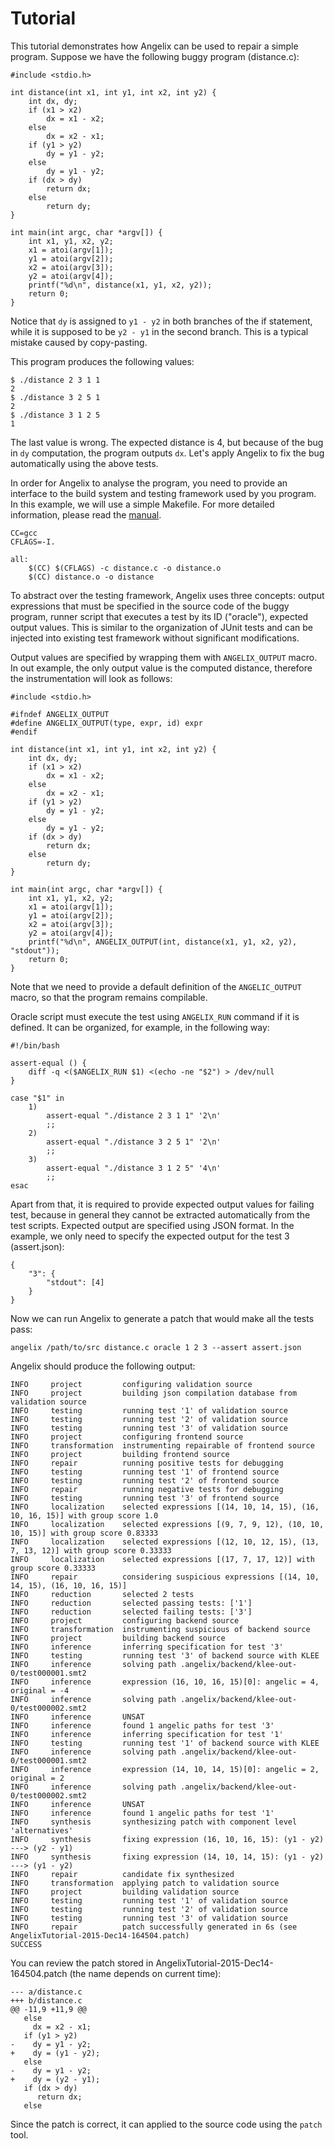 # Tutorial #

This tutorial demonstrates how Angelix can be used to repair a simple program. Suppose we have the following buggy program (distance.c):

    #include <stdio.h>

    int distance(int x1, int y1, int x2, int y2) {
        int dx, dy;
        if (x1 > x2)
            dx = x1 - x2;
        else
            dx = x2 - x1;
        if (y1 > y2)
            dy = y1 - y2;
        else
            dy = y1 - y2;
        if (dx > dy)
            return dx;
        else
            return dy;
    }

    int main(int argc, char *argv[]) {
        int x1, y1, x2, y2;
        x1 = atoi(argv[1]);
        y1 = atoi(argv[2]);
        x2 = atoi(argv[3]);
        y2 = atoi(argv[4]);
        printf("%d\n", distance(x1, y1, x2, y2));
        return 0;
    }

Notice that `dy` is assigned to `y1 - y2` in both branches of the if statement, while it is supposed to be `y2 - y1` in the second branch. This is a typical mistake caused by copy-pasting.

This program produces the following values:

    $ ./distance 2 3 1 1
    2
    $ ./distance 3 2 5 1
    2
    $ ./distance 3 1 2 5
    1

The last value is wrong. The expected distance is 4, but because of the bug in `dy` computation, the program outputs `dx`. Let's apply Angelix to fix the bug automatically using the above tests.

In order for Angelix to analyse the program, you need to provide an interface to the build system and testing framework used by you program. In this example, we will use a simple Makefile. For more detailed information, please read the [manual](Manual.md).

    CC=gcc
    CFLAGS=-I.
    
    all:
	    $(CC) $(CFLAGS) -c distance.c -o distance.o
	    $(CC) distance.o -o distance

To abstract over the testing framework, Angelix uses three concepts: output expressions that must be specified in the source code of the buggy program, runner script that executes a test by its ID ("oracle"), expected output values. This is similar to the organization of JUnit tests and can be injected into existing test framework without significant modifications.

Output values are specified by wrapping them with `ANGELIX_OUTPUT` macro. In out example, the only output value is the computed distance, therefore the instrumentation will look as follows:

    #include <stdio.h>

    #ifndef ANGELIX_OUTPUT
    #define ANGELIX_OUTPUT(type, expr, id) expr
    #endif

    int distance(int x1, int y1, int x2, int y2) {
        int dx, dy;
        if (x1 > x2)
            dx = x1 - x2;
        else
            dx = x2 - x1;
        if (y1 > y2)
            dy = y1 - y2;
        else
            dy = y1 - y2;
        if (dx > dy)
            return dx;
        else
            return dy;
    }

    int main(int argc, char *argv[]) {
        int x1, y1, x2, y2;
        x1 = atoi(argv[1]);
        y1 = atoi(argv[2]);
        x2 = atoi(argv[3]);
        y2 = atoi(argv[4]);
        printf("%d\n", ANGELIX_OUTPUT(int, distance(x1, y1, x2, y2), "stdout"));
        return 0;
    }

Note that we need to provide a default definition of the `ANGELIC_OUTPUT` macro, so that the program remains compilable.

Oracle script must execute the test using `ANGELIX_RUN` command if it is defined. It can be organized, for example, in the following way:

    #!/bin/bash

    assert-equal () {
        diff -q <($ANGELIX_RUN $1) <(echo -ne "$2") > /dev/null
    }

    case "$1" in
        1)
            assert-equal "./distance 2 3 1 1" '2\n'
            ;;
        2)
            assert-equal "./distance 3 2 5 1" '2\n'
            ;;
        3)
            assert-equal "./distance 3 1 2 5" '4\n'
            ;;
    esac

Apart from that, it is required to provide expected output values for failing test, because in general they cannot be extracted automatically from the test scripts. Expected output are specified using JSON format. In the example, we only need to specify the expected output for the test 3 (assert.json):

    {
        "3": {
            "stdout": [4]
        }
    }

Now we can run Angelix to generate a patch that would make all the tests pass:

    angelix /path/to/src distance.c oracle 1 2 3 --assert assert.json

Angelix should produce the following output:

    INFO     project         configuring validation source
    INFO     project         building json compilation database from validation source
    INFO     testing         running test '1' of validation source
    INFO     testing         running test '2' of validation source
    INFO     testing         running test '3' of validation source
    INFO     project         configuring frontend source
    INFO     transformation  instrumenting repairable of frontend source
    INFO     project         building frontend source
    INFO     repair          running positive tests for debugging
    INFO     testing         running test '1' of frontend source
    INFO     testing         running test '2' of frontend source
    INFO     repair          running negative tests for debugging
    INFO     testing         running test '3' of frontend source
    INFO     localization    selected expressions [(14, 10, 14, 15), (16, 10, 16, 15)] with group score 1.0
    INFO     localization    selected expressions [(9, 7, 9, 12), (10, 10, 10, 15)] with group score 0.83333
    INFO     localization    selected expressions [(12, 10, 12, 15), (13, 7, 13, 12)] with group score 0.33333
    INFO     localization    selected expressions [(17, 7, 17, 12)] with group score 0.33333 
    INFO     repair          considering suspicious expressions [(14, 10, 14, 15), (16, 10, 16, 15)]
    INFO     reduction       selected 2 tests
    INFO     reduction       selected passing tests: ['1']
    INFO     reduction       selected failing tests: ['3']
    INFO     project         configuring backend source
    INFO     transformation  instrumenting suspicious of backend source
    INFO     project         building backend source
    INFO     inference       inferring specification for test '3'
    INFO     testing         running test '3' of backend source with KLEE
    INFO     inference       solving path .angelix/backend/klee-out-0/test000001.smt2
    INFO     inference       expression (16, 10, 16, 15)[0]: angelic = 4, original = -4
    INFO     inference       solving path .angelix/backend/klee-out-0/test000002.smt2
    INFO     inference       UNSAT
    INFO     inference       found 1 angelic paths for test '3'
    INFO     inference       inferring specification for test '1'
    INFO     testing         running test '1' of backend source with KLEE
    INFO     inference       solving path .angelix/backend/klee-out-0/test000001.smt2
    INFO     inference       expression (14, 10, 14, 15)[0]: angelic = 2, original = 2
    INFO     inference       solving path .angelix/backend/klee-out-0/test000002.smt2
    INFO     inference       UNSAT
    INFO     inference       found 1 angelic paths for test '1'
    INFO     synthesis       synthesizing patch with component level 'alternatives'
    INFO     synthesis       fixing expression (16, 10, 16, 15): (y1 - y2) ---> (y2 - y1)
    INFO     synthesis       fixing expression (14, 10, 14, 15): (y1 - y2) ---> (y1 - y2)
    INFO     repair          candidate fix synthesized
    INFO     transformation  applying patch to validation source
    INFO     project         building validation source
    INFO     testing         running test '1' of validation source
    INFO     testing         running test '2' of validation source
    INFO     testing         running test '3' of validation source
    INFO     repair          patch successfully generated in 6s (see AngelixTutorial-2015-Dec14-164504.patch)
    SUCCESS

You can review the patch stored in AngelixTutorial-2015-Dec14-164504.patch (the name depends on current time):

    --- a/distance.c
    +++ b/distance.c
    @@ -11,9 +11,9 @@
       else
         dx = x2 - x1;
       if (y1 > y2)
    -    dy = y1 - y2;
    +    dy = (y1 - y2);
       else
    -    dy = y1 - y2;
    +    dy = (y2 - y1);
       if (dx > dy)
          return dx;
       else

Since the patch is correct, it can applied to the source code using the `patch` tool.
